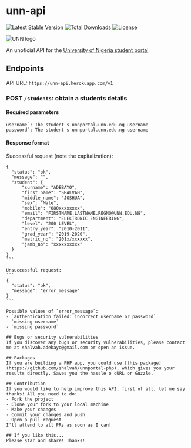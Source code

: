 # unn-api
[![Latest Stable Version](https://poser.pugx.org/shalvah/unnportal-api/v/stable)](https://packagist.org/packages/shalvah/unnportal-api) [![Total Downloads](https://poser.pugx.org/shalvah/unnportal-api/downloads)](https://packagist.org/packages/shalvah/unnportal-api) [![License](https://poser.pugx.org/shalvah/unnportal-api/license)](https://packagist.org/packages/shalvah/unnportal-api) 
  
<img align="center" alt="UNN logo" src ="http://www.unn.edu.ng/wp-content/uploads/2015/03/UNN_Logo.jpg" />

An unoficial API for the [University of Nigeria student portal](http://unnportal.unn.edu.ng)

## Endpoints

API URL: `https://unn-api.herokuapp.com/v1`

### POST `/students`: obtain a students details

#### Required parameters
```
username`: The student s unnportal.unn.edu.ng username
password`: The student s unnportal.unn.edu.ng username
```

#### Response format

Successful request (note the capitalization):
````
{
  "status": "ok",
  "message": "",
  "student": {
      "surname": "ADEBAYO",
      "first_name": "SHALVAH",
      "middle_name": "JOSHUA",
      "sex": "Male",
      "mobile": "080xxxxxxxx",
      "email": "FIRSTNAME.LASTNAME.REGNO@UNN.EDU.NG",
      "department": "ELECTRONIC ENGINEERING",
      "level": "200 LEVEL",
      "entry_year": "2010-2011",
      "grad_year": "2019-2020",
      "matric_no": "201x/xxxxxx",
      "jamb_no": "xxxxxxxxxx"
  }
}
```

Unsuccessful request:
```
{
  "status": "ok",
  "message": "error_message"
}
```

Possible values of `error_message`:
- `authentication failed: incorrect username or password`
- `missing username`
- `missing password`

## Bugs or security vulnerabilities
If you discover any bugs or security vulnerabilities, please contact me at shalvah.adebayo@gmail.com or open an issue.

## Packages
If you are building a PHP app, you could use [this package](https://github.com/shalvah/unnportal-php), which gives you your results directly. Saves you the hassle o cURL or Guzzle.

## Contribution
If you would like to help improve this API, first of all, let me say thanks! All you need to do:
- Fork the project
- Clone your fork to your local machine
- Make your changes
- Commit your changes and push
- Open a pull request
I'll attend to all PRs as soon as I can!

## If you like this...
Please star and share! Thanks!
